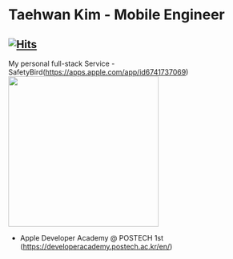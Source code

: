 # Taehwan Kim - Mobile Engineer
[![Hits](https://hits.seeyoufarm.com/api/count/incr/badge.svg?url=https%3A%2F%2Fgithub.com%2Fobtusa07%2Fhit-counter&count_bg=%2379C83D&title_bg=%23555555&icon=&icon_color=%23E7E7E7&title=hits&edge_flat=false)](https://hits.seeyoufarm.com)
---

My personal full-stack Service - SafetyBird(https://apps.apple.com/app/id6741737069)
<img src="https://github.com/user-attachments/assets/7dba219a-8a2e-49a4-8dfe-2a39b995ad5f" width="300">
<!-- ![ja-page1@3x](https://github.com/user-attachments/assets/7dba219a-8a2e-49a4-8dfe-2a39b995ad5f) -->





- Apple Developer Academy @ POSTECH 1st (https://developeracademy.postech.ac.kr/en/)

<!--- Portfolio (https://drive.google.com/file/d/1UfjL-yhIu1LjHCO92gKXBnjv16a6R6P0/view) （日本語） -->
